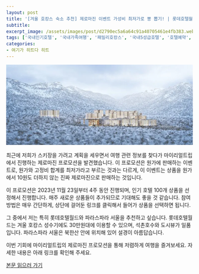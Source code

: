 ```yaml
---
layout: post
title: '[겨울 호캉스 숙소 추천] 제로마진 이벤트 가성비 최저가로 뽕 뽑기! | 롯데호텔월드, 파라스파라 예약'
subtitle: 
excerpt_image: /assets/images/post/d2790ec5a6a64c91a40705461e4fb383.webp
tags: ['국내인기호텔', '국내가족여행', '패밀리호캉스', '국내5성급호텔', '호텔예약', '호텔할인', '제로마진', '서울호텔', '겨울호캉스', '겨울호캉스추천', '서울호캉스추천', '여수호캉스추천', '롯데호텔월드예약', '파라스파라예약', '호캉스최저가추천']
categories: 
- 여기가 히트다 히트
---
```


![메인 이미지](/assets/images/post/d2790ec5a6a64c91a40705461e4fb383.webp)

최근에 저희가 스키장을 가려고 계획을 세우면서 여행 관련 정보를 찾다가 마이리얼트립에서 진행하는 제로마진 프로모션을 발견했습니다. 이 프로모션은 원가에 판매하는 이벤트로, 원가와 고정비 합계를 최저가라고 부르는 것과는 다르게, 이 이벤트는 상품을 원가에서 10원도 더하지 않는 진짜 제로마진으로 판매하는 것입니다. 

이 프로모션은 2023년 11월 23일부터 4주 동안 진행되며, 인기 호텔 100개 상품을 선정해서 진행합니다. 매주 새로운 상품들이 추가되므로 기대해도 좋을 것 같습니다. 참여 방법은 매우 간단하게, 상단에 걸어둔 링크를 클릭해서 들어가 상품을 선택하면 됩니다. 

그 중에서 저는 특히 롯데호텔월드와 파라스파라 서울을 추천하고 싶습니다. 롯데호텔월드는 겨울 호캉스 성수기에도 30만원대에 이용할 수 있으며, 석촌호수와 도시뷰가 일품입니다. 파라스파라 서울은 북한산 안에 위치해 있어 설경이 아름답습니다. 

이번 기회에 마이리얼트립의 제로마진 프로모션을 통해 저렴하게 여행을 즐겨보세요. 자세한 내용은 아래 링크를 확인해 주세요.

[본문 읽으러 가기](https://m.blog.naver.com/ham_eaten_jellybear/223277141429)
